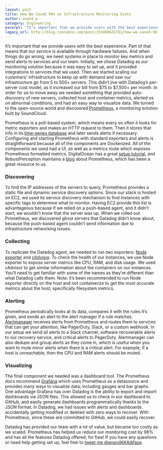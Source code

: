 ```yaml
---
layout: post
title: How We Saved 98% on Infrastructure Monitoring Costs
author: anand_p
category: Engineering
excerpt: 'It’s important that we provide users with the best experience. Part of that means that our service is available through hardware failures. And when things do go wrong, we need systems in place to monitor key metrics and send alerts to services and our team. Initially, we chose Datadog as our monitoring solution because it was easy to set up, and it provided integrations to services that we used. Then we started scaling our customers’ infrastructure to keep up with demand and saw our infrastructure go from 5 to 500+ servers. This didn’t jive with Datadog’s per-server cost model, as it increased our bill from $75 to $7,500+ per month. In order for us to move away we needed something that provided auto-discovery of new servers, collected host and container metrics, alerted us on abnormal conditions, and had an easy way to visualize data. We turned to the open-source world and discovered <a class="link" href="http://prometheus.io/">Prometheus</a>, a monitoring solution built by SoundCloud.'
legacy_url: http://blog.runnable.com/post/153498635761/how-we-saved-98-on-infrastructure-monitoring
---
```


<p class="p">It’s important that we provide users with the best experience. Part of that means that our service is available through hardware failures. And when things do go wrong, we need systems in place to monitor key metrics and send alerts to services and our team. Initially, we chose Datadog as our monitoring solution because it was easy to set up, and it provided integrations to services that we used. Then we started scaling our customers’ infrastructure to keep up with demand and saw our infrastructure go from 5 to 500+ servers. This didn’t jive with Datadog’s per-server cost model, as it increased our bill from $75 to $7,500+ per month. In order for us to move away we needed something that provided auto-discovery of new servers, collected host and container metrics, alerted us on abnormal conditions, and had an easy way to visualize data. We turned to the open-source world and discovered <a class="link" href="http://prometheus.io/">Prometheus</a>, a monitoring solution built by SoundCloud.</p>

<p class="p">Prometheus is a poll-based system, which means every so often it looks for metric exporters and makes an HTTP request to them. Then it stores that info in its <a class="link" href="https://en.wikipedia.org/wiki/Time_series_database">time-series database</a> and later sends alerts if necessary. Configuring and starting Prometheus with standard exporters and alerts is straightforward because all of the components are Dockerized. All of the components we used had a UI, as well as a metrics route which exposes Prometheus formatted metrics. DigitalOcean has a great <a class="link" href="https://www.digitalocean.com/community/tutorials/how-to-install-prometheus-using-docker-on-ubuntu-14-04">setup tutorial</a>, and RobustPerception maintains a <a class="link" href="https://www.robustperception.io/blog/">blog</a> about Prometheus, which has been a great resource to us. </p>

<h3 class="h3">Discovering</h3>

<p class="p">To find the IP addresses of the servers to query, Prometheus provides a static file and dynamic service discovery options. Since our stack is hosted on EC2, we used its service discovery mechanism to find instances with specific tags to determine what to monitor. Having EC2 provide this list is advantageous because if we relied on a push-based agent, and it didn’t start, we wouldn’t know that the server was up. When we rolled out Prometheus, we discovered ghost servers that Datadog didn’t know about, because the push-based agent couldn’t send information due to infrastructure networking issues.</p>

<h3 class="h3">Collecting</h3>

<p class="p">To replicate the Datadog agent, we needed to run two exporters: <a class="link" href="https://github.com/prometheus/node_exporter">Node exporter</a> and <a class="link" href="https://github.com/google/cadvisor">cAdvisor</a>. To check the health of our instances, we use Node exporter to expose server metrics like CPU, RAM, and disk usage. We used cAdvisor to get similar information about the containers on our instances. You’ll need to get familiar with some of the names as they’re different than what Datadog calls them. Note: it’s been recommended to run Node exporter directly on the host and not containerize to get the most accurate metrics about the host; specifically filesystem metrics.</p>

<h3 class="h3">Alerting</h3>

<p class="p"> Prometheus periodically looks at its data, compares it with the rules it’s given, and sends an alert to the alert manager if a rule matches. <a class="link" href="https://github.com/prometheus/alertmanager">Alertmanager</a> receives alerts from Prometheus and routes them to services that can get your attention, like PagerDuty, Slack, or a custom webhook. In our setup we send all alerts to a Slack channel, software recoverable alerts to our recovery service, and critical alerts to PagerDuty. Alertmanager can also dedupe and group alerts as they come in, which is useful when you want to mute minor alerts when there is a critical alert. For example, if a host is unreachable, then the CPU and RAM alerts should be muted.</p>

<h3 class="h3">Visualizing</h3>

<p class="p"> The final component we needed was a dashboard tool. The Prometheus docs recommend <a class="link" href="http://grafana.org/">Grafana</a> which uses Prometheus as a datasource and provides many ways to visualize data; including gauges and bar graphs. One advantage Grafana has over Datadog is the ability to export and import dashboards via JSON files. This allowed us to check in our dashboard to GitHub, and easily generate dashboards programmatically thanks to the JSON format. In Datadog, we had issues with alerts and dashboards accidentally getting modified or deleted with zero ways to recover. With Prometheus, since these are committed to GitHub, we could easily recover.</p>

<p class="p">Datadog has provided our team with a lot of value, but became too costly as we scaled. Prometheus has helped us reduce our monitoring cost by 98% and has all the features Datadog offered, for free! If you have any questions or need help getting set up, feel free to <a class="link" target="_blank" href="http://twitter.com/home?status=@anandAKAdjfaze!%20I%20have%20a%20question%20about%20Prometheus:">tweet me @anandAKAdjfaze</a>.</p>
